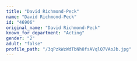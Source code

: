 ```yaml
---
title: "David Richmond-Peck"
name: "David Richmond-Peck"
id: "46906"
original_name: "David Richmond-Peck"
known_for_department: "Acting"
gender: "2"
adult: "false"
profile_path: "/3qPzkWzWdTbNh8fsAVqlQ7VAoJb.jpg"
---
```

